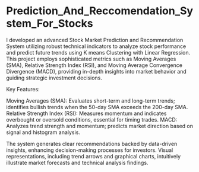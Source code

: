 # Prediction_And_Reccomendation_System_For_Stocks
I developed an advanced Stock Market Prediction and Recommendation System utilizing robust technical indicators to analyze stock performance and predict future trends using K means Clustering with Linear Regression. This project employs sophisticated metrics such as Moving Averages (SMA), Relative Strength Index (RSI), and Moving Average Convergence Divergence (MACD), providing in-depth insights into market behavior and guiding strategic investment decisions.

Key Features:

Moving Averages (SMA): Evaluates short-term and long-term trends; identifies bullish trends when the 50-day SMA exceeds the 200-day SMA.
Relative Strength Index (RSI): Measures momentum and indicates overbought or oversold conditions, essential for timing trades.
MACD: Analyzes trend strength and momentum; predicts market direction based on signal and histogram analysis.
  
                                                                                                                                                                 
The system generates clear recommendations backed by data-driven insights, enhancing decision-making processes for investors. Visual representations, including trend arrows and graphical charts, intuitively illustrate market forecasts and technical analysis findings.
